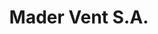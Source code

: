---
title: "Mader Vent S.A."
url: /ciudad-autonoma-de-buenos-aires/mader-vent-s-a/
shop: muebles
---